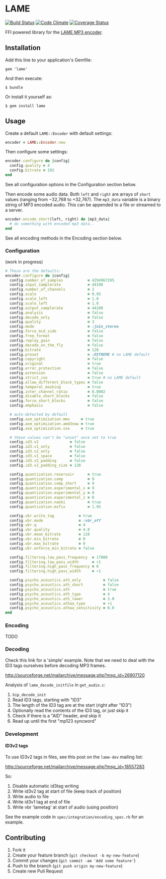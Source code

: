 # LAME

[![Build Status](https://travis-ci.org/rdvdijk/lame.png?branch=master)](https://travis-ci.org/rdvdijk/lame)
[![Code Climate](https://codeclimate.com/github/rdvdijk/lame.png)](https://codeclimate.com/github/rdvdijk/lame)
[![Coverage Status](https://coveralls.io/repos/rdvdijk/lame/badge.png?branch=master)](https://coveralls.io/r/rdvdijk/lame)

FFI powered library for the [LAME MP3 encoder](http://lame.sourceforge.net/).

## Installation

Add this line to your application's Gemfile:

    gem 'lame'

And then execute:

    $ bundle

Or install it yourself as:

    $ gem install lame

## Usage

Create a default `LAME::Encoder` with default settings:

```ruby
encoder = LAME::Encoder.new
```

Then configure some settings:

```ruby
encoder.configure do |config|
  config.quality = 4
  config.bitrate = 192
end
```

See all configuration options in the Configuration section below.

Then encode some audio data. Both `left` and `right` are arrays of `short`
values (ranging from −32,768 to +32,767). The `mp3_data` variable is a
binary string of MP3 encoded audio. This can be appended to a file or
streamed to a server.

```ruby
encoder.encode_short(left, right) do |mp3_data|
  # do something with encoded mp3 data..
end
```

See all encoding methods in the Encoding section below.

### Configuration

(work in progress)

```ruby
# These are the defaults:
encoder.configure do |config|
  config.number_of_samples           = 4294967295
  config.input_samplerate            = 44100
  config.number_of_channels          = 2
  config.scale                       = 0.95
  config.scale_left                  = 1.0
  config.scale_left                  = 1.0
  config.output_samplerate           = 44100
  config.analysis                    = false
  config.decode_only                 = false
  config.quality                     = 3
  config.mode                        = :join_stereo
  config.force_mid_side              = false
  config.free_format                 = false
  config.replay_gain                 = false
  config.decode_on_the_fly           = false
  config.bitrate                     = 128
  config.preset                      = :EXTREME # no LAME default
  config.copyright                   = false
  config.original                    = true
  config.error_protection            = false
  config.extension                   = false
  config.strict_iso                  = true # no LAME default
  config.allow_different_block_types = false
  config.temporal_masking            = true
  config.inter_channel_ratio         = 0.0002
  config.disable_short_blocks        = false
  config.force_short_blocks          = false
  config.emphasis                    = false

  # auto-detected by default
  config.asm_optimization.mmx     = true
  config.asm_optimization.amd3now = true
  config.asm_optimization.sse     = true

  # these values can't be "unset" once set to true
  config.id3.v2              = false
  config.id3.v1_only         = false
  config.id3.v2_only         = false
  config.id3.v1_space        = false
  config.id3.v2_padding      = false
  config.id3.v2_padding_size = 128

  config.quantization.reservoir      = true
  config.quantization.comp           = 9
  config.quantization.comp_short     = 9
  config.quantization.experimental_x = 9
  config.quantization.experimental_y = 0
  config.quantization.experimental_z = 0
  config.quantization.naoki          = true
  config.quantization.msfix          = 1.95

  config.vbr.write_tag           = true
  config.vbr.mode                = :vbr_off
  config.vbr.q                   = 4
  config.vbr.quality             = 4.0
  config.vbr.mean_bitrate        = 128
  config.vbr.min_bitrate         = 0
  config.vbr.max_bitrate         = 0
  config.vbr.enforce_min_bitrate = false

  config.filtering.low_pass_frequency  = 17000
  config.filtering.low_pass_width      = -1
  config.filtering.high_pass_frequency = 0
  config.filtering.high_pass_width     = -1

  config.psycho_acoustics.ath_only          = false
  config.psycho_acoustics.ath_short         = false
  config.psycho_acoustics.ath               = true
  config.psycho_acoustics.ath_type          = 4
  config.psycho_acoustics.ath_lower         = 3.0
  config.psycho_acoustics.athaa_type        = -1
  config.psycho_acoustics.athaa_sensitivity = 0.0
end
```

### Encoding

TODO

### Decoding

Check this link for a 'simple' example. Note that we need to deal with the
ID3 tags ourselves before decoding MP3 frames.

http://sourceforge.net/mailarchive/message.php?msg_id=26907120

Analysis of `lame_decode_initfile` in `get_audio.c`:

1. `hip_decode_init`
2. Read ID3 tags, starting with "ID3"
3. The length of the ID3 tag are at the start (right after "ID3")
4. Optionally read the contents of the ID3 tag, or just skip it
5. Check if there is a "AID" header, and skip it
6. Read up until the first "mp123 syncword"

### Development

#### ID3v2 tags

To use ID3v2 tags in files, see this post on the `lame-dev` mailing list:

http://sourceforge.net/mailarchive/message.php?msg_id=18557283

So:

1. Disable automatic id3tag writing
2. Write id3v2 tag at start of file (keep track of position)
3. Write audio to file
4. Write id3v1 tag at end of file
5. Write vbr 'lametag' at start of audio (using position)

See the example code in `spec/integration/encoding_spec.rb` for an example.

## Contributing

1. Fork it
2. Create your feature branch (`git checkout -b my-new-feature`)
3. Commit your changes (`git commit -am 'Add some feature'`)
4. Push to the branch (`git push origin my-new-feature`)
5. Create new Pull Request
